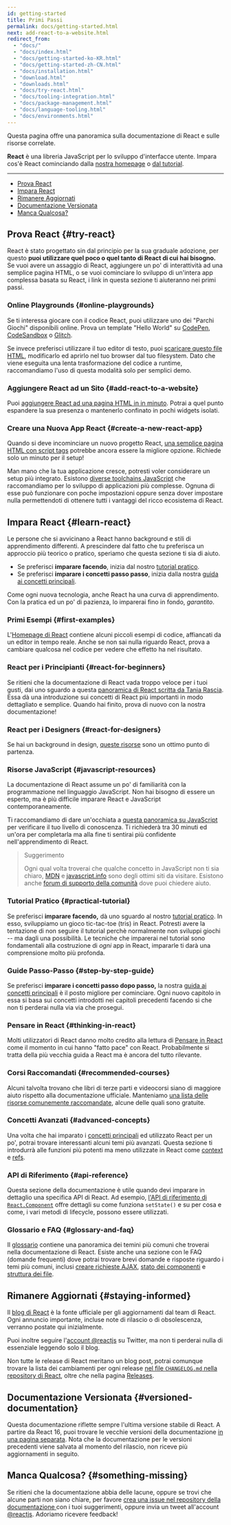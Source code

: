 ```yaml
---
id: getting-started
title: Primi Passi
permalink: docs/getting-started.html
next: add-react-to-a-website.html
redirect_from:
  - "docs/"
  - "docs/index.html"
  - "docs/getting-started-ko-KR.html"
  - "docs/getting-started-zh-CN.html"
  - "docs/installation.html"
  - "download.html"
  - "downloads.html"
  - "docs/try-react.html"
  - "docs/tooling-integration.html"
  - "docs/package-management.html"
  - "docs/language-tooling.html"
  - "docs/environments.html"
---
```


Questa pagina offre una panoramica sulla documentazione di React e sulle risorse correlate.

**React** è una libreria JavaScript per lo sviluppo d'interfacce utente. Impara cos'è React cominciando dalla [nostra homepage](/) o [dal tutorial](/tutorial/tutorial.html).

---

- [Prova React](#try-react)
- [Impara React](#learn-react)
- [Rimanere Aggiornati](#staying-informed)
- [Documentazione Versionata](#versioned-documentation)
- [Manca Qualcosa?](#something-missing)

## Prova React {#try-react}

React è stato progettato sin dal principio per la sua graduale adozione, per questo **puoi utilizzare quel poco o quel tanto di React di cui hai bisogno.** Se vuoi avere un assaggio di React, aggiungere un po' di interattività ad una semplice pagina HTML, o se vuoi cominciare lo sviluppo di un'intera app complessa basata su React, i link in questa sezione ti aiuteranno nei primi passi.

### Online Playgrounds {#online-playgrounds}

Se ti interessa giocare con il codice React, puoi utilizzare uno dei "Parchi Giochi" disponibili online. Prova un template "Hello World" su [CodePen](codepen://hello-world), [CodeSandbox](https://codesandbox.io/s/new) o [Glitch](https://glitch.com/edit/#!/remix/starter-react-template).

Se invece preferisci utilizzare il tuo editor di testo, puoi [scaricare questo file HTML](https://raw.githubusercontent.com/reactjs/reactjs.org/master/static/html/single-file-example.html), modificarlo ed aprirlo nel tuo browser dal tuo filesystem. Dato che viene eseguita una lenta trasformazione del codice a runtime, raccomandiamo l'uso di questa modalità solo per semplici demo.

### Aggiungere React ad un Sito {#add-react-to-a-website}

Puoi [aggiungere React ad una pagina HTML in in minuto](/docs/add-react-to-a-website.html). Potrai a quel punto espandere la sua presenza o mantenerlo confinato in pochi widgets isolati.

### Creare una Nuova App React {#create-a-new-react-app}

Quando si deve incominciare un nuovo progetto React, [una semplice pagina HTML con script tags](/docs/add-react-to-a-website.html) potrebbe ancora essere la migliore opzione. Richiede solo un minuto per il setup!

Man mano che la tua applicazione cresce, potresti voler considerare un setup più integrato. Esistono [diverse toolchains JavaScript](/docs/create-a-new-react-app.html) che raccomandiamo per lo sviluppo di applicazioni più complesse. Ognuna di esse può funzionare con poche impostazioni oppure senza dover impostare nulla permettendoti di ottenere tutti i vantaggi del ricco ecosistema di React.

## Impara React {#learn-react}

Le persone che si avvicinano a React hanno background e stili di apprendimento differenti. A prescindere dal fatto che tu preferisca un approccio più teorico o pratico, speriamo che questa sezione ti sia di aiuto.

* Se preferisci **imparare facendo**, inizia dal nostro [tutorial pratico](/tutorial/tutorial.html).
* Se preferisci **imparare i concetti passo passo**, inizia dalla nostra [guida ai concetti principali](/docs/hello-world.html).

Come ogni nuova tecnologia, anche React ha una curva di apprendimento. Con la pratica ed un po' di pazienza, lo imparerai fino in fondo, *garantito*.

### Primi Esempi {#first-examples}

L'[Homepage di React](/) contiene alcuni piccoli esempi di codice, affiancati da un editor in tempo reale. Anche se non sai nulla riguardo React, prova a cambiare qualcosa nel codice per vedere che effetto ha nel risultato.

### React per i Principianti {#react-for-beginners}

Se ritieni che la documentazione di React vada troppo veloce per i tuoi gusti, dai uno sguardo a questa [panoramica di React scritta da Tania Rascia](https://www.taniarascia.com/getting-started-with-react/). Essa dà una introduzione sui concetti di React più importanti in modo dettagliato e semplice. Quando hai finito, prova di nuovo con la nostra documentazione!

### React per i Designers {#react-for-designers}

Se hai un background in design, [queste risorse](https://reactfordesigners.com/) sono un ottimo punto di partenza.

### Risorse JavaScript {#javascript-resources}

La documentazione di React assume un po' di familiarità con la programmazione nel linguaggio JavaScript. Non hai bisogno di essere un esperto, ma è più difficile imparare React e JavaScript contemporaneamente.

Ti raccomandiamo di dare un'occhiata a [questa panoramica su JavaScript](https://developer.mozilla.org/it/docs/Web/JavaScript/Una_reintroduzione_al_JavaScript) per verificare il tuo livello di conoscenza. Ti richiederà tra 30 minuti ed un'ora per completarla ma alla fine ti sentirai più confidente nell'apprendimento di React.

>Suggerimento
>
>Ogni qual volta troverai che qualche concetto in JavaScript non ti sia chiaro, [MDN](https://developer.mozilla.org/it/docs/Web/JavaScript) e [javascript.info](https://javascript.info/) sono degli ottimi siti da visitare. Esistono anche [forum di supporto della comunità](/community/support.html) dove puoi chiedere aiuto.

### Tutorial Pratico {#practical-tutorial}

Se preferisci **imparare facendo,** dà uno sguardo al nostro [tutorial pratico](/tutorial/tutorial.html). In esso, sviluppiamo un gioco tic-tac-toe (tris) in React. Potresti avere la tentazione di non seguire il tutorial perchè normalmente non sviluppi giochi -- ma dagli una possibilità. Le tecniche che imparerai nel tutorial sono fondamentali alla costruzione di *ogni* app in React, impararle ti darà una comprensione molto più profonda.

### Guide Passo-Passo {#step-by-step-guide}

Se preferisci **imparare i concetti passo dopo passo,** la nostra [guida ai concetti principali](/docs/hello-world.html) è il posto migliore per cominciare. Ogni nuovo capitolo in essa si basa sui concetti introdotti nei capitoli precedenti facendo sì che non ti perderai nulla via via che prosegui.

### Pensare in React {#thinking-in-react}

Molti utilizzatori di React danno molto credito alla lettura di [Pensare in React](/docs/thinking-in-react.html) come il momento in cui hanno "fatto pace" con React. Probabilmente si tratta della più vecchia guida a React ma è ancora del tutto rilevante.

### Corsi Raccomandati {#recommended-courses}

Alcuni talvolta trovano che libri di terze parti e videocorsi siano di maggiore aiuto rispetto alla documentazione ufficiale. Manteniamo [una lista delle risorse comunemente raccomandate](/community/courses.html), alcune delle quali sono gratuite.

### Concetti Avanzati {#advanced-concepts}

Una volta che hai imparato i [concetti principali](#main-concepts) ed utilizzato React per un po', potrai trovare interessanti alcuni temi più avanzati. Questa sezione ti introdurrà alle funzioni più potenti ma meno utilizzate in React come [context](/docs/context.html) e [refs](/docs/refs-and-the-dom.html).

### API di Riferimento {#api-reference}

Questa sezione della documentazione è utile quando devi imparare in dettaglio una specifica API di React. Ad esempio, [l'API di riferimento di `React.Component`](/docs/react-component.html) offre dettagli su come funziona `setState()` e su per cosa e come, i vari metodi di lifecycle, possono essere utilizzati.

### Glossario e FAQ {#glossary-and-faq}

Il [glossario](/docs/glossary.html) contiene una panoramica dei temini più comuni che troverai nella documentazione di React. Esiste anche una sezione con le FAQ (domande frequenti) dove potrai trovare brevi domande e risposte riguardo i temi più comuni, inclusi [creare richieste AJAX](/docs/faq-ajax.html), [stato dei componenti](/docs/faq-state.html) e [struttura dei file](/docs/faq-structure.html).

## Rimanere Aggiornati {#staying-informed}

Il [blog di React](/blog/) è la fonte ufficiale per gli aggiornamenti dal team di React. Ogni annuncio importante, incluse note di rilascio o di obsolescenza, verranno postate qui inizialmente.

Puoi inoltre seguire l'[account @reactjs](https://twitter.com/reactjs) su Twitter, ma non ti perderai nulla di essenziale leggendo solo il blog.

Non tutte le release di React meritano un blog post, potrai comunque trovare la lista dei cambiamenti per ogni release [nel file `CHANGELOG.md` nella repository di React](https://github.com/facebook/react/blob/master/CHANGELOG.md), oltre che nella pagina [Releases](https://github.com/facebook/react).

## Documentazione Versionata {#versioned-documentation}

Questa documentazione riflette sempre l'ultima versione stabile di React. A partire da React 16, puoi trovare le vecchie versioni della documentazione [in una pagina separata](/versions). Nota che la documentazione per le versioni precedenti viene salvata al momento del rilascio, non riceve più aggiornamenti in seguito.

## Manca Qualcosa? {#something-missing}

Se ritieni che la documentazione abbia delle lacune, oppure se trovi che alcune parti non siano chiare, per favore [crea una issue nel repository della documentazione ](https://github.com/reactjs/it.reactjs.org/issues/new) con i tuoi suggerimenti, oppure invia un tweet all'account [@reactjs](https://twitter.com/reactjs). Adoriamo ricevere feedback!
